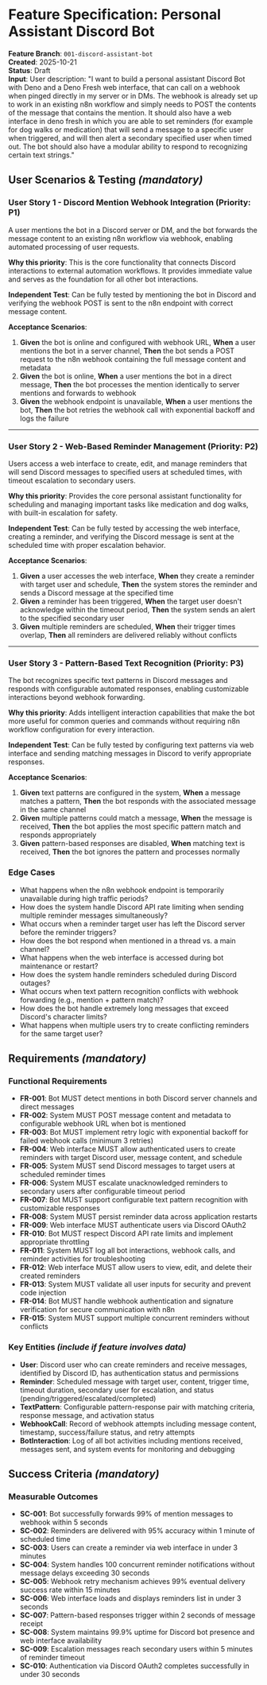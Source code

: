# Feature Specification: Personal Assistant Discord Bot

**Feature Branch**: `001-discord-assistant-bot`  
**Created**: 2025-10-21  
**Status**: Draft  
**Input**: User description: "I want to build a personal assistant Discord Bot with Deno and a Deno Fresh web interface, that can call on a webhook when pinged directly in my server or in DMs. The webhook is already set up to work in an existing n8n workflow and simply needs to POST the contents of the message that contains the mention. It should also have a web interface in deno fresh in which you are able to set reminders (for example for dog walks or medication) that will send a message to a specific user when triggered, and will then alert a secondary specified user when timed out. The bot should also have a modular ability to respond to recognizing certain text strings."

## User Scenarios & Testing *(mandatory)*

### User Story 1 - Discord Mention Webhook Integration (Priority: P1)

A user mentions the bot in a Discord server or DM, and the bot forwards the message content to an existing n8n workflow via webhook, enabling automated processing of user requests.

**Why this priority**: This is the core functionality that connects Discord interactions to external automation workflows. It provides immediate value and serves as the foundation for all other bot interactions.

**Independent Test**: Can be fully tested by mentioning the bot in Discord and verifying the webhook POST is sent to the n8n endpoint with correct message content.

**Acceptance Scenarios**:

1. **Given** the bot is online and configured with webhook URL, **When** a user mentions the bot in a server channel, **Then** the bot sends a POST request to the n8n webhook containing the full message content and metadata
2. **Given** the bot is online, **When** a user mentions the bot in a direct message, **Then** the bot processes the mention identically to server mentions and forwards to webhook
3. **Given** the webhook endpoint is unavailable, **When** a user mentions the bot, **Then** the bot retries the webhook call with exponential backoff and logs the failure

---

### User Story 2 - Web-Based Reminder Management (Priority: P2)

Users access a web interface to create, edit, and manage reminders that will send Discord messages to specified users at scheduled times, with timeout escalation to secondary users.

**Why this priority**: Provides the core personal assistant functionality for scheduling and managing important tasks like medication and dog walks, with built-in escalation for safety.

**Independent Test**: Can be fully tested by accessing the web interface, creating a reminder, and verifying the Discord message is sent at the scheduled time with proper escalation behavior.

**Acceptance Scenarios**:

1. **Given** a user accesses the web interface, **When** they create a reminder with target user and schedule, **Then** the system stores the reminder and sends a Discord message at the specified time
2. **Given** a reminder has been triggered, **When** the target user doesn't acknowledge within the timeout period, **Then** the system sends an alert to the specified secondary user
3. **Given** multiple reminders are scheduled, **When** their trigger times overlap, **Then** all reminders are delivered reliably without conflicts

---

### User Story 3 - Pattern-Based Text Recognition (Priority: P3)

The bot recognizes specific text patterns in Discord messages and responds with configurable automated responses, enabling customizable interactions beyond webhook forwarding.

**Why this priority**: Adds intelligent interaction capabilities that make the bot more useful for common queries and commands without requiring n8n workflow configuration for every interaction.

**Independent Test**: Can be fully tested by configuring text patterns via web interface and sending matching messages in Discord to verify appropriate responses.

**Acceptance Scenarios**:

1. **Given** text patterns are configured in the system, **When** a message matches a pattern, **Then** the bot responds with the associated message in the same channel
2. **Given** multiple patterns could match a message, **When** the message is received, **Then** the bot applies the most specific pattern match and responds appropriately
3. **Given** pattern-based responses are disabled, **When** matching text is received, **Then** the bot ignores the pattern and processes normally

### Edge Cases

- What happens when the n8n webhook endpoint is temporarily unavailable during high traffic periods?
- How does the system handle Discord API rate limiting when sending multiple reminder messages simultaneously?
- What occurs when a reminder target user has left the Discord server before the reminder triggers?
- How does the bot respond when mentioned in a thread vs. a main channel?
- What happens when the web interface is accessed during bot maintenance or restart?
- How does the system handle reminders scheduled during Discord outages?
- What occurs when text pattern recognition conflicts with webhook forwarding (e.g., mention + pattern match)?
- How does the bot handle extremely long messages that exceed Discord's character limits?
- What happens when multiple users try to create conflicting reminders for the same target user?

## Requirements *(mandatory)*

### Functional Requirements

- **FR-001**: Bot MUST detect mentions in both Discord server channels and direct messages
- **FR-002**: System MUST POST message content and metadata to configurable webhook URL when bot is mentioned
- **FR-003**: Bot MUST implement retry logic with exponential backoff for failed webhook calls (minimum 3 retries)
- **FR-004**: Web interface MUST allow authenticated users to create reminders with target Discord user, message content, and schedule
- **FR-005**: System MUST send Discord messages to target users at scheduled reminder times
- **FR-006**: System MUST escalate unacknowledged reminders to secondary users after configurable timeout period
- **FR-007**: Bot MUST support configurable text pattern recognition with customizable responses
- **FR-008**: System MUST persist reminder data across application restarts
- **FR-009**: Web interface MUST authenticate users via Discord OAuth2
- **FR-010**: Bot MUST respect Discord API rate limits and implement appropriate throttling
- **FR-011**: System MUST log all bot interactions, webhook calls, and reminder activities for troubleshooting
- **FR-012**: Web interface MUST allow users to view, edit, and delete their created reminders
- **FR-013**: System MUST validate all user inputs for security and prevent code injection
- **FR-014**: Bot MUST handle webhook authentication and signature verification for secure communication with n8n
- **FR-015**: System MUST support multiple concurrent reminders without conflicts

### Key Entities *(include if feature involves data)*

- **User**: Discord user who can create reminders and receive messages, identified by Discord ID, has authentication status and permissions
- **Reminder**: Scheduled message with target user, content, trigger time, timeout duration, secondary user for escalation, and status (pending/triggered/escalated/completed)
- **TextPattern**: Configurable pattern-response pair with matching criteria, response message, and activation status
- **WebhookCall**: Record of webhook attempts including message content, timestamp, success/failure status, and retry attempts
- **BotInteraction**: Log of all bot activities including mentions received, messages sent, and system events for monitoring and debugging

## Success Criteria *(mandatory)*

### Measurable Outcomes

- **SC-001**: Bot successfully forwards 99% of mention messages to webhook within 5 seconds
- **SC-002**: Reminders are delivered with 95% accuracy within 1 minute of scheduled time
- **SC-003**: Users can create a reminder via web interface in under 3 minutes
- **SC-004**: System handles 100 concurrent reminder notifications without message delays exceeding 30 seconds
- **SC-005**: Webhook retry mechanism achieves 99% eventual delivery success rate within 15 minutes
- **SC-006**: Web interface loads and displays reminders list in under 3 seconds
- **SC-007**: Pattern-based responses trigger within 2 seconds of message receipt
- **SC-008**: System maintains 99.9% uptime for Discord bot presence and web interface availability
- **SC-009**: Escalation messages reach secondary users within 5 minutes of reminder timeout
- **SC-010**: Authentication via Discord OAuth2 completes successfully in under 30 seconds

